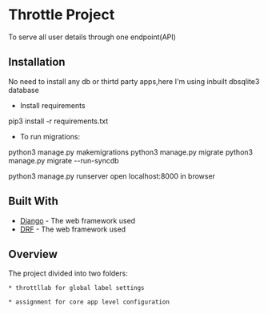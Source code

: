 # Throttle Project

To serve all user details through one endpoint(API)

## Installation

No need to install any db or thirtd party apps,here I'm using inbuilt dbsqlite3 database

* Install requirements

pip3 install -r requirements.txt

* To run migrations:

python3 manage.py makemigrations
python3 manage.py migrate
python3 manage.py migrate --run-syncdb


python3 manage.py runserver
open localhost:8000 in browser

## Built With

* [Django](https://www.djangoproject.com/) - The web framework used
* [DRF](https://www.django-rest-framework.org/) - The web framework used



## Overview

The project divided into two folders:
```
* throttllab for global label settings

* assignment for core app level configuration
```






